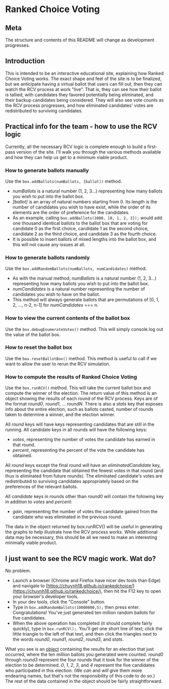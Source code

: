 # Ranked Choice Voting

## Meta

The structure and contents of this README will change as development progresses.

## Introduction

This is intended to be an interactive educational site, explaining how Ranked Choice Voting works.  The exact shape and feel of the site is to be finalized, but we anticipate having a virtual ballot that users can fill out, then they can watch the RCV process at work "live".  That is, they can see how their ballot is tallied, with candidates they favored potentially being eliminated, and their backup candidates being considered.  They will also see vote counts as the RCV process progresses, and how eliminated candidates' votes are redistributed to surviving candidates.

## Practical info for the team - how to use the RCV logic

Currently, all the necessary RCV logic is complete enough to build a first-pass version of the site.  I'll walk you through the various methods available and how they can help us get to a minimum viable product.

### How to generate ballots manually

Use the `box.addBallots(numBallots, [ballot])` method.
* _numBallots_ is a natural number (1, 2, 3...) representing how many ballots you wish to put into the ballot box.
* _[ballot]_ is an array of natural numbers starting from 0.  Its length is the number of candidates you wish to have exist, while the order of its elements are the order of preference for the candidates.
* As an example, calling `box.addBallots(1000, [0, 1, 2, 3]);` would add one thousand identical ballots to the ballot box that are voting for candidate 0 as the first choice, candidate 1 as the second choice, candidate 2 as the third choice, and candidate 3 as the fourth choice.
* It is possible to insert ballots of mixed lengths into the ballot box, and this will not cause any issues at all.

### How to generate ballots randomly

Use the `box.addRandomBallots(numBallots, numCandidates)` method.
* As with the manual method, _numBallots_ is a natural number (1, 2, 3...) representing how many ballots you wish to put into the ballot box.
* _numCandidates_ is a natural number representing the number of candidates you wish to have on the ballot.
* This method will always generate ballots that are permutations of [0, 1, 2, ..., n-2, n-1] for _numCandidates_ === n.

### How to view the current contents of the ballot box

Use the `box.debugEnumerateVotes()` method.  This will simply console.log out the value of the ballot box.

### How to reset the ballot box

Use the `box.resetBallotBox()` method.  This method is useful to call if we want to allow the user to rerun the RCV simulation.

### How to compute the results of Ranked Choice Voting

Use the `box.runRCV()` method.  This will take the current ballot box and compute the winner of the election.  The return value of this method is an object showing the results of each round of the RCV process.  Keys are of the format _round0_, _round1_, ... _roundN_.  There is also a _stats_ key that exposes info about the entire election, such as ballots casted, number of rounds taken to determine a winner, and the election winner.

All _round_ keys will have keys representing candidates that are still in the running.  All candidate keys in all rounds will have the following keys:
* _votes_, representing the number of votes the candidate has earned in that round.
* _percent_, representing the percent of the vote the candidate has obtained.

All _round_ keys except the final round will have an _eliminatedCandidate_ key, representing the candidate that obtained the fewest votes in that round (and thus is eliminated from future rounds).  The eliminated candidate's votes are redistributed to surviving candidates appropriately based on the preferences of the relevant ballots.

All _candidate_ keys in rounds other than _round0_ will contain the following key in addition to _votes_ and _percent_:
* _gain_, representing the number of votes the candidate gained from the candidate who was eliminated in the previous round.

The data in the object returned by box.runRCV() will be useful in generating the graphs to help illustrate how the RCV process works.  While additional data may be necessary, this should be all we need to make an interesting minimally viable product.

## I just want to see the RCV magic work.  Wat do?

No problem.
* Launch a browser (Chrome and Firefox have nicer dev tools than Edge) and navigate to [https://chuynh18.github.io/rankedchoice/](https://chuynh18.github.io/rankedchoice/), then hit the F12 key to open your browser's developer tools.
* In your dev tools, click the "Console" button.
* Type in `box.addRandomBallots(10000000,5);` then press enter.  Congratulations!  You've just generated ten million random ballots for five candidates.
* When the above operation has completed (it should complete fairly quickly), type in `box.runRCV();`.  You'll get one short line of text; click the little triangle to the left of that text, and then click the triangles next to the words _round0_, _round1_, _round2_, _round3_, and _stats_.

What you see is an [object](https://www.w3schools.com/js/js_objects.asp) containing the results for an election that just occurred, where the ten million ballots you generated were counted.  _round0_ through _round3_ represent the four rounds that it took for the winner of the election to be determined.  _0_, _1_, _2_, _3_, and _4_ represent the five candidates who participated in this election.  (We _can_ and _will_ give them more endearing names, but that's not the responsibility of this code to do so.)  The rest of the data contained in the object should be fairly straightforward.